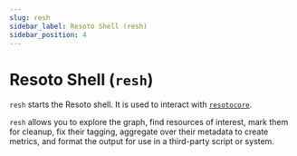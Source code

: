```yaml
---
slug: resh
sidebar_label: Resoto Shell (resh)
sidebar_position: 4
---
```


# Resoto Shell (`resh`)

`resh` starts the Resoto shell. It is used to interact with [`resotocore`](./resotocore.md).

`resh` allows you to explore the graph, find resources of interest, mark them for cleanup, fix their tagging, aggregate over their metadata to create metrics, and format the output for use in a third-party script or system.
